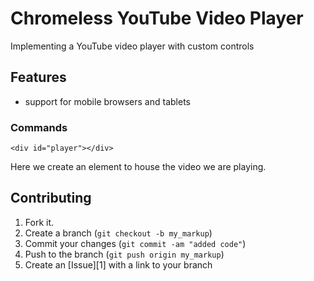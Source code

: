 
Chromeless YouTube Video Player
=============

Implementing a YouTube video player with custom controls

Features
-------

* support for mobile browsers and tablets


### Commands

    <div id="player"></div>

Here we create an element to house the video we are playing. 

Contributing
------------

1. Fork it.
2. Create a branch (`git checkout -b my_markup`)
3. Commit your changes (`git commit -am "added code"`)
4. Push to the branch (`git push origin my_markup`)
5. Create an [Issue][1] with a link to your branch


